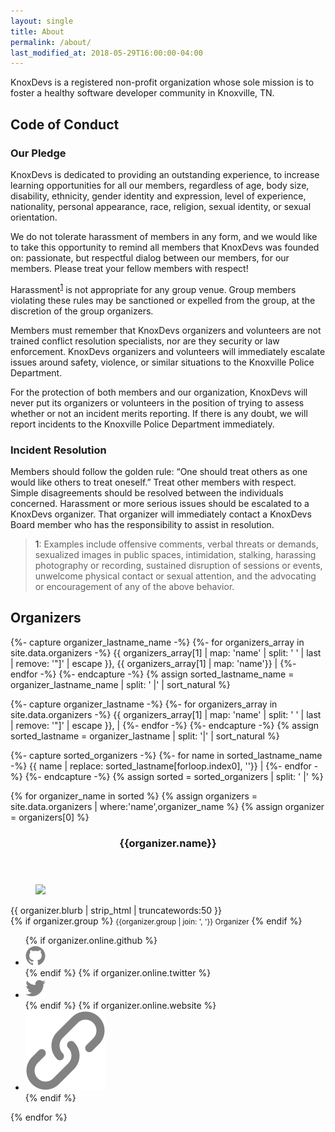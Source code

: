 ```yaml
---
layout: single
title: About
permalink: /about/
last_modified_at: 2018-05-29T16:00:00-04:00
---
```

KnoxDevs is a registered non-profit organization whose sole mission is to foster a healthy software developer community in Knoxville, TN.

## Code of Conduct

### Our Pledge
KnoxDevs is dedicated to providing an outstanding experience, to increase learning opportunities for all our members, regardless of age, body size, disability, ethnicity, gender identity and expression, level of experience, nationality, personal appearance, race, religion, sexual identity, or sexual orientation.

We do not tolerate harassment of members in any form, and we would like to take this opportunity to remind all members that KnoxDevs was founded on: passionate, but respectful dialog between our members, for our members. Please treat your fellow members with respect!

Harassment<sup>[1](#fn1)</sup> is not appropriate for any group venue. Group members violating these rules may be sanctioned or expelled from the group, at the discretion of the group organizers.

Members must remember that KnoxDevs organizers and volunteers are not trained conflict resolution specialists, nor are they security or law enforcement. KnoxDevs organizers and volunteers will immediately escalate issues around safety, violence, or similar situations to the Knoxville Police Department.

For the protection of both members and our organization, KnoxDevs will never put its organizers or volunteers in the position of trying to assess whether or not an incident merits reporting. If there is any doubt, we will report incidents to the Knoxville Police Department immediately.

### Incident Resolution
Members should follow the golden rule: “One should treat others as one would like others to treat oneself.” Treat other members with respect. Simple disagreements should be resolved between the individuals concerned. Harassment or more serious issues should be escalated to a KnoxDevs organizer. That organizer will immediately contact a KnoxDevs Board member who has the responsibility to assist in resolution.

><a name="fn1">1</a>: Examples include offensive comments, verbal threats or demands, sexualized images in public spaces, intimidation, stalking, harassing photography or recording, sustained disruption of sessions or events, unwelcome physical contact or sexual attention, and the advocating or encouragement of any of the above behavior.

## Organizers
<!-- Get just the last name followed by the full name so that we can sort by last name, which is typically how sorting is done-->
{%- capture organizer_lastname_name -%}
    {%- for organizers_array in site.data.organizers -%}
       {{ organizers_array[1] | map: 'name' | split: ' ' | last | remove: '"]' | escape }}, {{ organizers_array[1] | map: 'name'}} |
    {%- endfor -%}
{%- endcapture -%}
{% assign sorted_lastname_name = organizer_lastname_name | split: ' |' | sort_natural %}
<!-- Get just the last name -->
{%- capture organizer_lastname -%}
    {%- for organizers_array in site.data.organizers -%}
       {{ organizers_array[1] | map: 'name' | split: ' ' | last | remove: '"]' | escape }}, |
    {%- endfor -%}
{%- endcapture -%}
{% assign sorted_lastname = organizer_lastname | split: '|' | sort_natural %}
<!-- Get the full names by subtraction. Really. -->
{%- capture sorted_organizers -%}
    {%- for name in sorted_lastname_name -%}
            {{ name | replace: sorted_lastname[forloop.index0], ''}} |
    {%- endfor -%}
{%- endcapture -%}
{% assign sorted = sorted_organizers | split: ' |' %}
<!-- Now make the cards -->
<section class="cards">
{% for organizer_name in sorted %}
{% assign organizers = site.data.organizers | where:'name',organizer_name %}
{% assign organizer = organizers[0] %}
<article class="card">
    <header class="card__title">
      <h3 id="{{organizer.name | url_encode}}">{{organizer.name}}</h3>
    </header>
    <figure class="card__image">
        <img src="{{organizer.image}}">
    </figure>
    <main class="card__description">
        {{ organizer.blurb | strip_html | truncatewords:50 }}
    </main>
  <footer class="card__footer">
    {% if organizer.group %}
        <small> {{organizer.group | join: ', '}} Organizer</small>
    {% endif %}
      <ul>
          {% if organizer.online.github %}
          <li><a href="https://github.com/{{ organizer.online.github }}" target="_blank"><img src="/assets/images/icon-github.svg" class="icon icon-github"></a></li>
          {% endif %}
          {% if organizer.online.twitter %}
          <li><a href="https://twitter.com/{{ organizer.online.twitter }}" target="_blank"><img src="/assets/images/icon-twitter.svg" class="icon icon-twitter"></a></li>
          {% endif %}
          {% if organizer.online.website %}
          <li><a href="http://{{ organizer.online.website }}" target="_blank"><img src="/assets/images/icon-link.svg" class="icon icon-website"></a></li>
          {% endif %}
      </ul>
  </footer>
</article>
{% endfor %}
</section>
